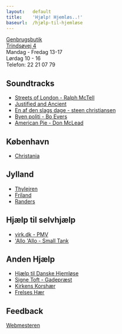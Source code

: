 ```yaml
---
layout:   default
title:    'Hjælp! Hjemløs..!'
baseurl:  /hjælp-til-hjemløse
---
```


[Genbrugsbutik](http://http://hjælptilhjemløse.dk)  
[Trindsøvej 4](https://www.google.com/maps/place/Trindsøvej+4,+8000+Aarhus/@56.1539285,10.1789742,17z/data=!3m1!4b1!4m6!3m5!1s0x464c3feff8a0022b:0xc136e63f870e349b!8m2!3d56.1539255!4d10.1811629!16s%2Fg%2F11c5jv9z1w)  
Mandag - Fredag 13-17  
Lørdag 10 - 16  
Telefon: 22 21 07 79  

Soundtracks
----
- [Streets of London - Ralph McTell](https://youtu.be/DiWomXklfv8)
- [Justified and Ancient](https://youtu.be/-_O2BCoo-C8)
- [En af den slags dage - steen christiansen](https://youtu.be/2XKPF7D5wg0)
- [Byen politi - Bo Evers](https://youtu.be/5wfDkpbd4hk)
- [American Pie - Don McLead](https://youtu.be/PRpiBpDy7MQ)

København
----
- [Christania](https://www.christiania.org)

Jylland
----
- [Thylejren](https://www.facebook.com/groups/1696465363914014)
- [Friland](https://www.facebook.com/groups/1696465363914014)
- [Randers](https://www.randers.dk/borger/socialt/socialt-udsatte/vaeresteder/)

Hjælp til selvhjælp
----
- [virk.dk - PMV](https://virksomhedsguiden.dk/content/ydelser/vaelg-virksomhedsform/531d8f6d-adb1-4635-8d5c-839793d0305d/#det-tyder-paa-at-du-kan-overveje-at-starte-en-personligt-ejet-mindre-virksomhed-pmv)
- ['Allo 'Allo - Small Tank](https://youtu.be/Im9xsytmuDk)

Anden Hjælp
----
- [Hjælp til Danske Hjemløse](https://www.facebook.com/groups/425487298105126)
- [Signe Toft - Gadepræst](https://www.facebook.com/signe.toft.54)
- [Kirkens Korshær](https://kirkenskorshaer.dk)
- [Frelses Hær](https://www.frelsenshaer.dk)

Feedback
----
[Webmesteren](webmester)

